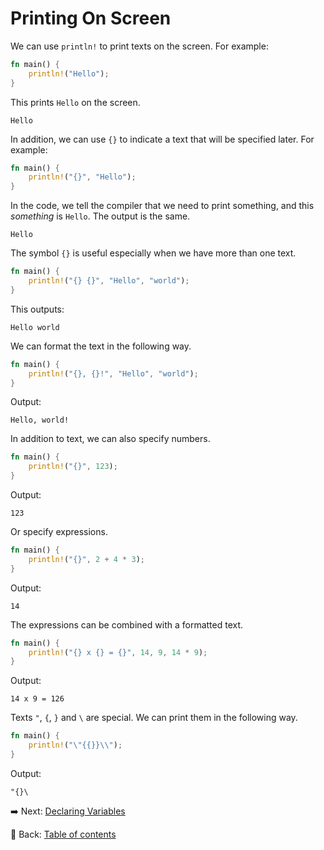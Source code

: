 # Printing On Screen

We can use `println!` to print texts on the screen.
For example:

```rust
fn main() {
    println!("Hello");
}
```

This prints `Hello` on the screen.

```text
Hello
```

In addition, we can use `{}` to indicate a text that will be specified later.
For example:

```rust
fn main() {
    println!("{}", "Hello");
}
```

In the code, we tell the compiler that we need to print something, and this *something* is `Hello`.
The output is the same.

```text
Hello
```

The symbol `{}` is useful especially when we have more than one text.

```rust
fn main() {
    println!("{} {}", "Hello", "world");
}
```

This outputs:

```text
Hello world
```

We can format the text in the following way.

```rust
fn main() {
    println!("{}, {}!", "Hello", "world");
}
```

Output:

```text
Hello, world!
```

In addition to text, we can also specify numbers.

```rust
fn main() {
    println!("{}", 123);
}
```

Output:

```text
123
```

Or specify expressions.

```rust
fn main() {
    println!("{}", 2 + 4 * 3);
}
```

Output:

```text
14
```

The expressions can be combined with a formatted text.

```rust
fn main() {
    println!("{} x {} = {}", 14, 9, 14 * 9);
}
```

Output:

```text
14 x 9 = 126
```

Texts `"`, `{`, `}` and `\` are special.
We can print them in the following way.

```rust
fn main() {
    println!("\"{{}}\\");
}
```

Output:

```text
"{}\
```

:arrow_right:  Next: [Declaring Variables](./declaring_variables.md)

:blue_book: Back: [Table of contents](./../README.md)
